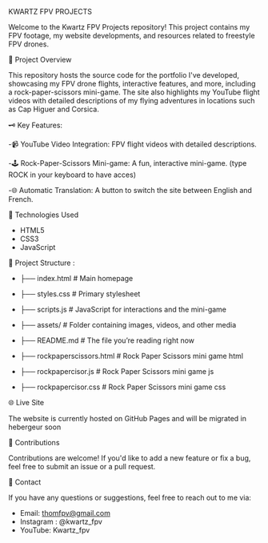 KWARTZ FPV PROJECTS

 Welcome to the Kwartz FPV Projects repository! This project contains my FPV footage, my website developments, and resources related to freestyle FPV drones.

🎯 Project Overview

 This repository hosts the source code for the portfolio I've developed, showcasing my FPV drone flights, interactive features, and more, including a rock-paper-scissors mini-game. The site also highlights my YouTube flight videos with detailed descriptions of my flying adventures in locations such as Cap Higuer and Corsica.

🗝️ Key Features:

 -📹 YouTube Video Integration: FPV flight videos with detailed descriptions.
 
 -🕹️ Rock-Paper-Scissors Mini-game: A fun, interactive mini-game. (type ROCK in your keyboard to have acces)

 
 -🌐 Automatic Translation: A button to switch the site between English and French.
 

🚀 Technologies Used

 - HTML5
 - CSS3
 - JavaScript

📂 Project Structure : 

-  ├── index.html        # Main homepage
 
-  ├── styles.css        # Primary stylesheet
 
-  ├── scripts.js        # JavaScript for interactions and the mini-game
 
-  ├── assets/           # Folder containing images, videos, and other media
 
-  ├── README.md         # The file you’re reading right now
 
-  ├── rockpaperscissors.html        # Rock Paper Scissors mini game html
 
-  ├── rockpapercisor.js        # Rock Paper Scissors mini game js
 
-  ├── rockpapercisor.css       # Rock Paper Scissors mini game css
 
 
🌐 Live Site

 The website is currently hosted on GitHub Pages and will be migrated in hebergeur soon

📝 Contributions

 Contributions are welcome! If you'd like to add a new feature or fix a bug, feel free to submit an issue or a pull request.

📧 Contact

 If you have any questions or suggestions, feel free to reach out to me via:

 - Email: thomfpv@gmail.com
 - Instagram : @kwartz_fpv
 - YouTube: Kwartz_fpv
